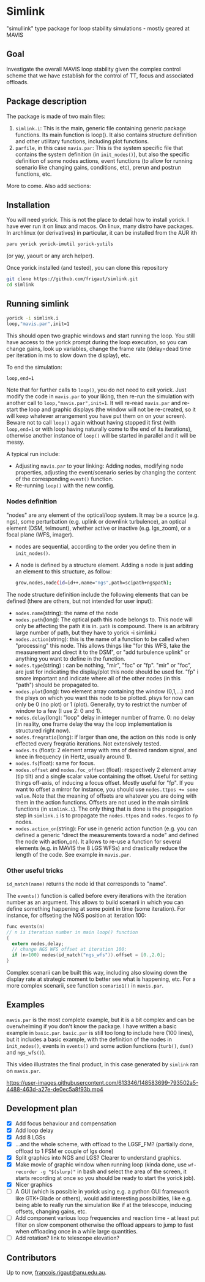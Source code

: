# Simlink
"simullink" type package for loop stability simulations - mostly geared at MAVIS

## Goal

Investigate the overall MAVIS loop stability given the complex control scheme that we have establish for the control of TT, focus and associated offloads.

## Package description

The package is made of two main files:

1. `simlink.i`: This is the main, generic file containing generic package functions. Its main function is loop(). It also contains structure definition and other utilitary functions, including plot functions.
2. `parfile`, in this case `mavis.par`: This is the system specific file that contains the system definition (in `init_nodes()`), but also the specific definition of some nodes actions, event functions (to allow for running scenario like changing gains, conditions, etc), prerun and postrun functions, etc. 

More to come. Also add sections:

## Installation

You will need yorick. This is not the place to detail how to install yorick. I have ever run it on linux and macos. On linux, many distro have packages. In archlinux (or derivatives) in particular, it can be installed from the AUR ith

```bash
paru yorick yorick-imutil yorick-yutils
```
(or yay, yaourt or any arch helper). 

Once yorick installed (and tested), you can clone this repository

```bash
git clone https://github.com/frigaut/simlink.git
cd simlink
```

## Running simlink

```bash
yorick -i simlink.i
loop,"mavis.par",init=1
```

This should open two graphic windows and start running the loop. You still have access to the yorick prompt during the loop execution, so you can change gains, look up variables, change the frame rate (delay=dead time per iteration in ms to slow down the display), etc. 

To end the simulation:

```bash
loop,end=1
```

Note that for further calls to `loop()`, you do not need to exit yorick. Just modify the code in `mavis.par` to your liking, then re-run the simulation with another call to `loop,"mavis.par",init=1`. It will re-read `mavis.par` and re-start the loop and graphic displays (the window will not be re-created, so it will keep whatever arrangement you have put them on on your screen). Beware not to call `loop()` again without having stopped it first (with `loop,end=1` or with loop having naturally come to the end of its iterations), otherwise another instance of `loop()` will be started in parallel and it will be messy. 

A typical run include:

- Adjusting `mavis.par` to your linking: Adding nodes, modifying node properties, adjusting the event/scenario series by changing the content of the corresponding `event()` function.
- Re-running `loop()` with the new config.

### Nodes definition

"nodes" are any element of the optical/loop system. It may be a source (e.g. ngs), some perturbation (e.g. uplink or downlink turbulence), an optical element (DSM, telmount), whether active or inactive (e.g. lgs_zoom), or a focal plane (WFS, imager).

- nodes are sequential, according to the order you define them in `init_nodes()`.

- A node is defined by a structure element. Adding a node is just adding an element to this structure, as follow:

  ```bash
  grow,nodes,node(id=id++,name="ngs",path=scipath+ngspath);
  ```

The node structure definition include the following elements that can be defined (there are others, but not intended for user input):

- `nodes.name`(string): the name of the node
- `nodes.path`(long): The optical path this node belongs to. This node will only be affecting the path it is in. `path` is compound. There is an arbitrary large number of path, but they have to yorick -i simlink.i
- `nodes.action`(string): this is the name of a function to be called when "processing" this node. This allows things like "for this WFS, take the measurement and direct it to the DSM", or "add turbulence uplink" or anything you want to define in the function.
- `nodes.type`(string) : can be nothing, "mir", "foc" or "fp". "mir" or "foc",  are just for indicating the display/plot this node should be used for. "fp" i smore important and indicate where all of the other nodes (in this "path") should be propagated to.
- `nodes.plot`(long): two element array containing the window (0,1,...) and the plsys on which you want this node to be plotted. plsys for now can only be 0 (no plot) or 1 (plot). Generally, try to restrict the number of window to a few (I use 2: 0 and 1).
- `nodes.delay`(long): "loop" delay in integer number of frame. 0: no delay (in reality, one frame delay the way the loop implementation is structured right now).
- `nodes.freqratio`(long): if larger than one, the action on this node is only effected every freqratio iterations. Not extensively tested.
- `nodes.ts` (float): 2 element array with rms of desired random signal, and knee in frequency (in Hertz, usually around 1).
- `nodes.fs`(float): same for focus.
- `nodes.offset` and `nodes.foc_offset` (float): respectively 2 element array (tip tilt) and a single scalar value containing the offset. Useful for setting things off-axis, of inducing a focus offset. Mostly useful for "fp". If you want to offset a mirror for instance, you should use 
  `nodes.ttpos += some value`. Note that the meaning of offsets are whatever you are doing with them in the action functions. Offsets are not used in the main simlink functions (in `simlink.i`). The only thing that is done is the propagation step in `simlink.i` is to propagate the `nodes.ttpos` and `nodes.focpos` to `fp` nodes.
- `nodes.action_on`(string): For use in generic action function (e.g. you can defined a generic "direct the measurements toward a node" and defined the node with action_on). It allows to re-use a function for several elements (e.g. in MAVIS the 8 LGS WFSs) and drastically reduce the length of the code. See example in `mavis.par`.

### Other useful tricks

`id_match(name)` returns the node id that corresponds to "name". 

The `events()` function is called before every iterations with the iteration number as an argument. This allows to build scenarii in which you can define something happening at some point in time (some iteration). For instance, for offseting the NGS position at iteration 100:

```C
func events(n)
// n is iteration number in main loop() function
{
  extern nodes,delay;
  // change NGS WFS offset at iteration 100:
  if (n>100) nodes(id_match("ngs_wfs")).offset = [0.,2.0];
}
```

Complex scenarii can be built this way, including also slowing down the display rate at strategic moment to better see what is happening, etc. For a more complex scenarii, see function `scenario1()` in `mavis.par`.

## Examples

`mavis.par` is the most complete example, but it is a bit complex and can be overwhelming if you don't know the package. I have written a basic example in `basic.par`. `basic.par` is still too long to include here (100 lines), but it includes a basic example, with the definition of the nodes in `init_nodes()`, events in `events()` and some action functions (`turb()`, `dsm()` and `ngs_wfs()`).

This video illustrates the final product, in this case generated by `simlink` ran on `mavis.par`.



https://user-images.githubusercontent.com/613346/148583699-793502a5-4488-463d-a27e-de0ec5a8f93b.mp4



## Development plan

- [x] Add focus behaviour and compensation
- [x] Add loop delay
- [x] Add 8 LGSs 
- [x] ...and the whole scheme, with offload to the LGSF_FM? (partially done, offload to 1 FSM er couple of lgs done)
- [x] Split graphics into NGS and LGS? Clearer to understand graphics.
- [x] Make movie of graphic window when running loop (kinda done, use `wf-recorder -g "$(slurp)"` in bash and select the area of the screen, it starts recording at once so you should be ready to start the yorick job).
- [x] Nicer graphics
- [ ] A GUI (which is possible in yorick using e.g. a python GUI framework like GTK+Glade or others), would add interesting possibilities, like e.g. being able to really run the simulation like if at the telescope, inducing offsets, changing gains, etc.
- [ ] Add component various loop frequencies and reaction time - at least put filter on slow component otherwise the offload appears to jump to fast when offloading once in a while large quantities.
- [ ] Add rotation? link to telescope elevation?

## Contributors

Up to now, francois.rigaut@anu.edu.au.



